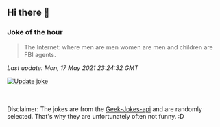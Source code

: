 ## Hi there 👋

### Joke of the hour
<!-- joke -->
>The Internet: where men are men women are men and children are FBI agents.
<!-- /joke -->

*Last update: Mon, 17 May 2021 23:24:32 GMT*

[![Update joke](https://github.com/nclskfm/nclskfm/actions/workflows/joke.yml/badge.svg)](https://github.com/nclskfm/nclskfm/actions/workflows/joke.yml)

<br><br>
Disclaimer: The jokes are from the [Geek-Jokes-api](https://github.com/sameerkumar18/geek-joke-api) and are randomly selected. That's why they are unfortunately often not funny. :D
